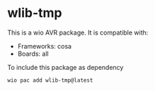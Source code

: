 # wlib-tmp

This is a wio AVR package. It is compatible with:
* Frameworks: cosa
* Boards: all

To include this package as dependency
```bash
wio pac add wlib-tmp@latest
```
